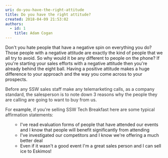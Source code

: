 ```yaml
---
uri: do-you-have-the-right-attitude
title: Do you have the right attitude?
created: 2018-04-09 21:53:02
authors:
  - id: 1
    title: Adam Cogan
---
```





<span class='intro'> Don't you hate people that have a negative spin on everything you do? Those people with a negative attitude are exactly the kind of people that we all try to avoid. So why would it be any different to people on&#160;the phone? If you're starting your sales efforts with a negative attitude then you're already behind the eight ball. Having a positive attitude makes a huge difference to your approach and the way you come across to your prospects.​<br> </span>

<p>​<span style="color&#58;#333333;">Before any SSW sales staff make any telemarketing calls, as a company standard, the salesperson  is to note down 3 reasons why the people they are calling are going to want to buy from us.</span></p><p><span style="color&#58;#333333;"></span><span style="color&#58;#333333;">For </span>example<span style="color&#58;#333333;">, if you're selling SSW Tech Breakfast here are some typical affirmation statements&#58;</span></p><ol><ul><li>I've read evaluation forms of people that have attended our events and I know that people will benefit significantly from attending</li><li>I've investigated our competitors and I know we're offering a much better deal</li><li>Even if it wasn't a good event I'm a great sales person and I can sell ice to Eskimos!<br></li></ul></ol>


